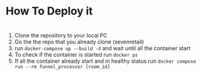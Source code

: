 
# ##################################
# How To Deploy it
# ##################################

1. Clone the repository to your local PC
2. Go the the repo that you already clone (sevenretail)
3. run `docker-compose up --build -d` and wait until all the container start
4. To check if the container is started run `docker ps`
5. If all the container already start and in healthy status run 
`docker compose run --rm funnel_processor [room_id]` 
